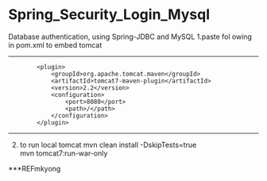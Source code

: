 # Spring_Security_Login_Mysql
Database authentication, using Spring-JDBC and MySQL
1.paste fol owing in pom.xml to embed tomcat
_______________________________________________
			<plugin>
				<groupId>org.apache.tomcat.maven</groupId>
				<artifactId>tomcat7-maven-plugin</artifactId>
				<version>2.2</version>
				<configuration>
					<port>8080</port>
					<path>/</path>
				</configuration>
			</plugin>
____________________________________________

2. to run local tomcat
mvn clean install -DskipTests=true      
mvn tomcat7:run-war-only 




***REFmkyong
